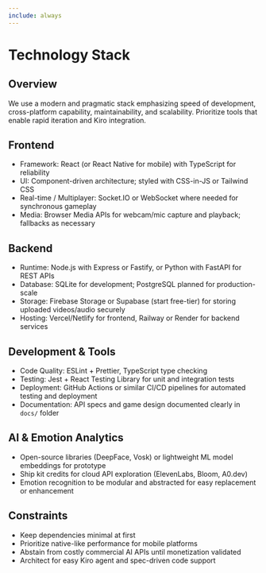 ```yaml
---
include: always
---
```


# Technology Stack

## Overview  
We use a modern and pragmatic stack emphasizing speed of development, cross-platform capability, maintainability, and scalability. Prioritize tools that enable rapid iteration and Kiro integration.

## Frontend  
- Framework: React (or React Native for mobile) with TypeScript for reliability  
- UI: Component-driven architecture; styled with CSS-in-JS or Tailwind CSS  
- Real-time / Multiplayer: Socket.IO or WebSocket where needed for synchronous gameplay  
- Media: Browser Media APIs for webcam/mic capture and playback; fallbacks as necessary  

## Backend  
- Runtime: Node.js with Express or Fastify, or Python with FastAPI for REST APIs  
- Database: SQLite for development; PostgreSQL planned for production-scale  
- Storage: Firebase Storage or Supabase (start free-tier) for storing uploaded videos/audio securely  
- Hosting: Vercel/Netlify for frontend, Railway or Render for backend services  

## Development & Tools  
- Code Quality: ESLint + Prettier, TypeScript type checking  
- Testing: Jest + React Testing Library for unit and integration tests  
- Deployment: GitHub Actions or similar CI/CD pipelines for automated testing and deployment  
- Documentation: API specs and game design documented clearly in `docs/` folder

## AI & Emotion Analytics  
- Open-source libraries (DeepFace, Vosk) or lightweight ML model embeddings for prototype  
- Ship kit credits for cloud API exploration (ElevenLabs, Bloom, A0.dev)  
- Emotion recognition to be modular and abstracted for easy replacement or enhancement  

## Constraints  
- Keep dependencies minimal at first  
- Prioritize native-like performance for mobile platforms  
- Abstain from costly commercial AI APIs until monetization validated  
- Architect for easy Kiro agent and spec-driven code support  